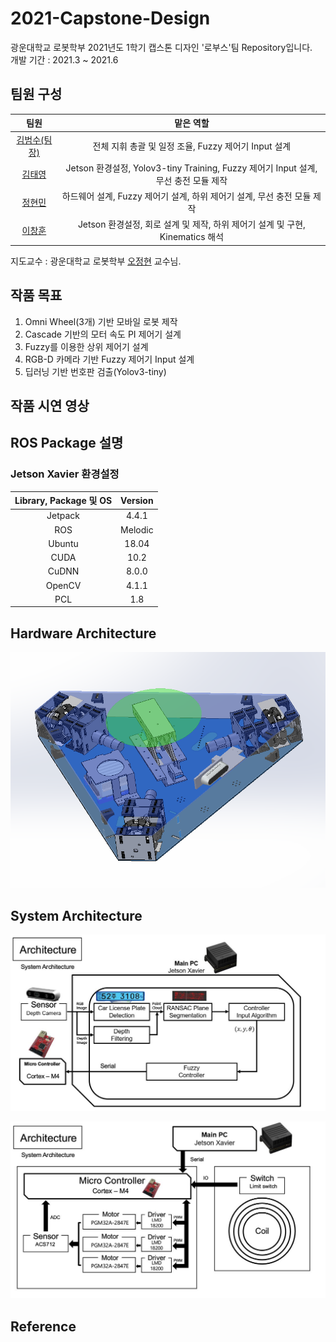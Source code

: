 # 2021-Capstone-Design

광운대학교 로봇학부 2021년도 1학기 캡스톤 디자인 '로부스'팀 Repository입니다.  
개발 기간 : 2021.3 ~ 2021.6  

## 팀원 구성  

|팀원|맡은 역할|
|:---:|:---:|
|[김범수(팀장)](https://github.com/kimbeomso)| 전체 지휘 총괄 및 일정 조율, Fuzzy 제어기 Input 설계 |
|[김태영](https://github.com/Taeyoung96)|Jetson 환경설정, Yolov3-tiny Training, Fuzzy 제어기 Input 설계, 무선 충전 모듈 제작|
|[정현민](https://github.com/jeong-hyeonmin)|하드웨어 설계, Fuzzy 제어기 설계, 하위 제어기 설계, 무선 충전 모듈 제작|
|[이창훈](https://github.com/changhun02)|Jetson 환경설정, 회로 설계 및 제작, 하위 제어기 설계 및 구현, Kinematics 해석|  

지도교수 : 광운대학교 로봇학부 [오정현](http://robotailab.net/) 교수님.  

## 작품 목표    

1. Omni Wheel(3개) 기반 모바일 로봇 제작  
2. Cascade 기반의 모터 속도 PI 제어기 설계  
3. Fuzzy를 이용한 상위 제어기 설계  
4. RGB-D 카메라 기반 Fuzzy 제어기 Input 설계  
5. 딥러닝 기반 번호판 검출(Yolov3-tiny)  

## 작품 시연 영상  

## ROS Package 설명  

### Jetson Xavier 환경설정  

|Library, Package 및 OS|Version|  
|:---:|:---:|  
|Jetpack|4.4.1|  
|ROS|Melodic|  
|Ubuntu|18.04|    
|CUDA|10.2|  
|CuDNN|8.0.0|
|OpenCV|4.1.1|
|PCL|1.8|  

## Hardware Architecture  

<p align="center">
<img width="600"  src="Image/Hardware.png">
</p> 

## System Architecture  

<p align="center">
<img width="600"  src="Image/system_Architecture1.JPG">
</p> 

<p align="center">
<img width="600"  src="Image/system_Architecture2.JPG">
</p> 

## Reference  
